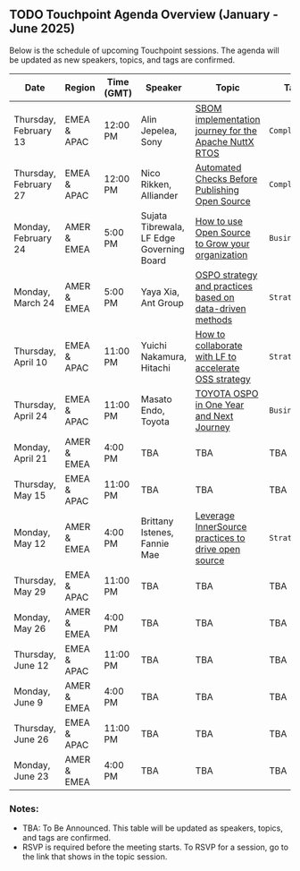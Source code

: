 ## TODO Touchpoint Agenda Overview (January - June 2025)

Below is the schedule of upcoming Touchpoint sessions. The agenda will be updated as new speakers, topics, and tags are confirmed.

| **Date**             | **Region**       | **Time (GMT)** | **Speaker** | **Topic**                              | **Tag**   | **Recording**  |
|-----------------------|------------------|----------------|-------------|----------------------------------------|-----------| ------------- |
| Thursday, February 13 | EMEA & APAC      | 12:00 PM       | Alin Jepelea, Sony | [SBOM implementation journey for the Apache NuttX RTOS](./Feb-13.md) | `Compliance` | [🧑‍💻🍿](https://youtu.be/Aj84quEIEug?si=Phg2wnGqWOSDw4p3)| 
| Thursday, February 27 | EMEA & APAC      | 12:00 PM       | Nico Rikken, Alliander | [Automated Checks Before Publishing Open Source](./Feb-27.md)    | `Compliance`  | [🧑‍💻🍿](https://youtu.be/02SV2k1eZgg?si=Ug7REOEqxYMSIvHX) |
| Monday, February 24   | AMER & EMEA      | 5:00 PM        | Sujata Tibrewala, LF Edge Governing Board | [How to use Open Source to Grow your organization](./Feb-24.md) | `Business` | [🧑‍💻🍿](https://youtu.be/sZsSXv31e-4?si=CbvOaFSSxxiTQgsf) | 
| Monday, March 24      | AMER & EMEA      | 5:00 PM        | Yaya Xia, Ant Group | [OSPO strategy and practices based on data-driven methods](./Mar-24.md)| `Strategy`| The video is cooking up!🧑‍🍳 | 
| Thursday, April 10    | EMEA & APAC      | 11:00 PM       | Yuichi Nakamura, Hitachi| [How to collaborate with LF to accelerate OSS strategy](./Apr-10.md)| `Strategy`| | 
| Thursday, April 24    | EMEA & APAC      | 11:00 PM       | Masato Endo, Toyota | [TOYOTA OSPO in One Year and Next Journey](./Apr-24.md)| `Business`| | 
| Monday, April 21      | AMER & EMEA      | 4:00 PM        | TBA         | TBA                                    | TBA       | |
| Thursday, May 15      | EMEA & APAC      | 11:00 PM       | TBA         | TBA                                    | TBA       | |
| Monday, May 12        | AMER & EMEA      | 4:00 PM        | Brittany Istenes, Fannie Mae | [Leverage InnerSource practices to drive open source ](./May-12.md)  | `Strategy`  |  |
| Thursday, May 29      | EMEA & APAC      | 11:00 PM       | TBA         | TBA                                    | TBA       | |
| Monday, May 26        | AMER & EMEA      | 4:00 PM        | TBA         | TBA                                    | TBA       | |
| Thursday, June 12     | EMEA & APAC      | 11:00 PM       | TBA         | TBA                                    | TBA       | |
| Monday, June 9        | AMER & EMEA      | 4:00 PM        | TBA         | TBA                                    | TBA       | |
| Thursday, June 26     | EMEA & APAC      | 11:00 PM       | TBA         | TBA                                    | TBA       | |
| Monday, June 23       | AMER & EMEA      | 4:00 PM        | TBA         | TBA                                    | TBA       | |

### Notes:
- TBA: To Be Announced. This table will be updated as speakers, topics, and tags are confirmed.
- RSVP is required before the meeting starts. To RSVP for a session, go to the link that shows in the topic session.
